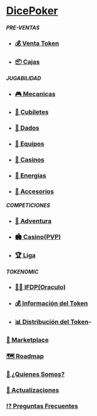 # [DicePoker](/presentation.md)

##### **PRE-VENTAS**

- ### [💰 Venta Token](/ventatoken.md)

- ### [📦 Cajas](/box.md)

##### **JUGABILIDAD**

- ### [🎮 Mecanicas](/gameplay.md)

- ### [🥃 Cubiletes](/dicecup.md)

- ### [🎲 Dados](/box.md)

- ### [💎 Equipos](/box.md)

- ### [🎰 Casinos](/diceroom.md)

- ### [🔋 Energías](/box.md)

- ### [🧩 Accesorios](/box.md)

##### **COMPETICIONES**

- ### [🤜 Adventura](/box.md)

- ### [🏟 Casino(PVP)](/pvp.md)

- ### [🏆 Liga](/box.md)

##### **TOKENOMIC**

- ### [👮🏻 IFDP(Oraculo)](/oracle.md)

- ### [💰 Información del Token](/infotoken.md)

- ### [📊 Distribución del Token](/distributiontoken.md)-

### [🏬 Marketplace](/marketplace.md)

### [🗺 Roadmap](/box.md)

### [👥 ¿Quienes Somos?](/box.md)

### [🔄 Actualizaciones](/actualization.md)

### [⁉️ Preguntas Frecuentes](/faqs.md)
